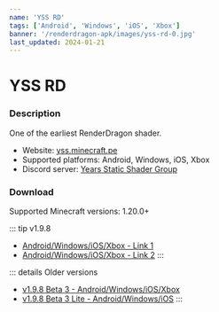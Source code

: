 ```yaml
---
name: 'YSS RD'
tags: ['Android', 'Windows', 'iOS', 'Xbox']
banner: '/renderdragon-apk/images/yss-rd-0.jpg'
last_updated: 2024-01-21
---
```


# YSS RD

<Gallery 
:images="[
  '/renderdragon-apk/images/yss-rd-0.jpg',
  '/renderdragon-apk/images/yss-rd-1.jpg',
  '/renderdragon-apk/images/yss-rd-2.jpg',
  '/renderdragon-apk/images/yss-rd-3.jpg',
  '/renderdragon-apk/images/yss-rd-4.jpg'
  ]"
/>

### Description

One of the earliest RenderDragon shader. 

* Website: [yss.minecraft.pe](https://yss.minecraft.pe/)
* Supported platforms: Android, Windows, iOS, Xbox
* Discord server: [Years Static Shader Group](https://discord.gg/yss)

### Download

Supported Minecraft versions: 1.20.0+

::: tip v1.9.8
* [Android/Windows/iOS/Xbox - Link 1](https://yss.minecraft.pe/YSS_RD/YSS_RD_1.9.8.mcpack)
* [Android/Windows/iOS/Xbox - Link 2](https://cdn.discordapp.com/attachments/972141088607436890/1198610834763546704/YSS_RD_1.9.8.mcpack)
:::

::: details Older versions
* [v1.9.8 Beta 3 - Android/Windows/iOS/Xbox](https://cdn.discordapp.com/attachments/972141088607436890/1122184775910825984/YSS_RD_1.9.8_Beta3.zip)
* [v1.9.8 Beta 3 Lite - Android/Windows/iOS](https://cdn.discordapp.com/attachments/972141088607436890/1122433056637190224/YSS_RD_1.9.8_Beta3_Lite.zip)
:::
